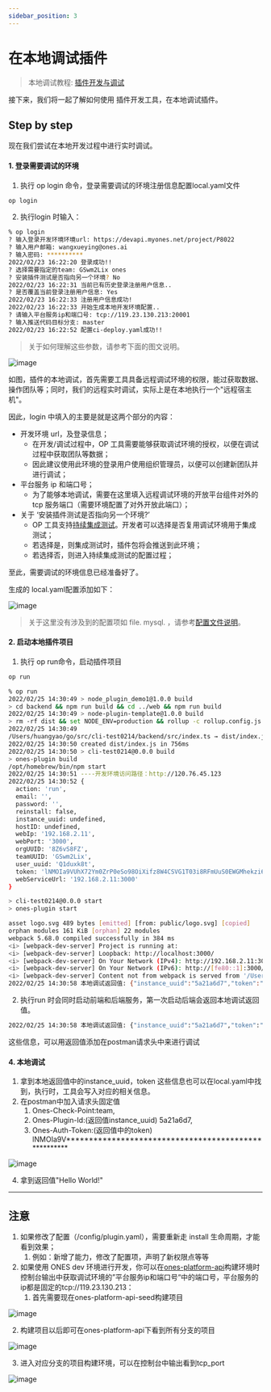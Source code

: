 ```yaml
---
sidebar_position: 3
---
```

# 在本地调试插件

> 本地调试教程: [插件开发与调试](../../examples/videos/test.mdx)

接下来，我们将一起了解如何使用 插件开发工具，在本地调试插件。

## Step by step
现在我们尝试在本地开发过程中进行实时调试。

#### 1. 登录需要调试的环境

1. 执行 op login 命令，登录需要调试的环境注册信息配置local.yaml文件

```bash
op login 
```
2. 执行login 时输入：

```bash
% op login  
? 输入登录开发环境环境url: https://devapi.myones.net/project/P8022
? 输入用户邮箱: wangxueying@ones.ai
? 输入密码: **********
2022/02/23 16:22:20 登录成功!!
? 选择需要指定的team: GSwm2Lix ones
? 安装插件测试是否指向另一个环境? No
2022/02/23 16:22:31 当前已有历史登录注册用户信息..
? 是否覆盖当前登录注册用户信息: Yes
2022/02/23 16:22:33 注册用户信息成功!
2022/02/23 16:22:33 开始生成本地开发环境配置..
? 请输入平台服务ip和端口号: tcp://119.23.130.213:20001
? 输入推送代码目标分支: master
2022/02/23 16:22:52 配置ci-deploy.yaml成功!!
```
> 关于如何理解这些参数，请参考下面的图文说明。

![image](images/test1.png)

如图，插件的本地调试，首先需要工具具备远程调试环境的权限，能过获取数据、操作团队等；同时，我们的远程实时调试，实际上是在本地执行一个"远程宿主机"。

因此，login 中填入的主要是就是这两个部分的内容：

* 开发环境 url，及登录信息；
    * 在开发/调试过程中，OP 工具需要能够获取调试环境的授权，以便在调试过程中获取团队等数据；
    * 因此建议使用此环境的登录用户使用组织管理员，以便可以创建新团队并进行调试；
* 平台服务 ip 和端口号；
    * 为了能够本地调试，需要在这里填入远程调试环境的开放平台组件对外的 tcp 服务端口（需要环境配置了对外开放此端口）；
* 关于 ‘安装插件测试是否指向另一个环境?’
    * OP 工具支持[持续集成](https://ones.ai/wiki/#/team/RDjYMhKq/space/H8Z6VeER/page/4D1nzb6a)[测试](https://ones.ai/wiki/#/team/RDjYMhKq/space/H8Z6VeER/page/4D1nzb6a)。开发者可以选择是否复用调试环境用于集成测试；
    * 若选择是，则集成测试时，插件包将会推送到此环境；
    * 若选择否，则进入持续集成测试的配置过程；

至此，需要调试的环境信息已经准备好了。

生成的 local.yaml配置添加如下：

![image](images/test2.png)

> 关于这里没有涉及到的配置项如 file. mysql. ，请参考[配置文件说明](https://ones.ai/wiki/#/team/RDjYMhKq/space/H8Z6VeER/page/Ln9zBtxa)。

#### 2. 启动本地插件项目

1. 执行 op run命令，启动插件项目

```bash
op run
```
```bash
% op run    
2022/02/25 14:30:49 > node_plugin_demo1@1.0.0 build
> cd backend && npm run build && cd ../web && npm run build
2022/02/25 14:30:49 > node-plugin-template@1.0.0 build
> rm -rf dist && set NODE_ENV=production && rollup -c rollup.config.js
2022/02/25 14:30:49 
/Users/huangyao/go/src/cli-test0214/backend/src/index.ts → dist/index.js...
2022/02/25 14:30:50 created dist/index.js in 756ms
2022/02/25 14:30:50 > cli-test0214@0.0.0 build
> ones-plugin build
/opt/homebrew/bin/npm start
2022/02/25 14:30:51 ----开发环境访问路径：http://120.76.45.123
2022/02/25 14:30:52 {
  action: 'run',
  email: '',
  password: '',
  reinstall: false,
  instance_uuid: undefined,
  hostID: undefined,
  webIp: '192.168.2.11',
  webPort: '3000',
  orgUUID: '8Z6vS8FZ',
  teamUUID: 'GSwm2Lix',
  user_uuid: 'Q1duxk8t',
  token: 'lNMOIa9VUhX72Ym0ZrP0eSo98OiXifz8W4CSVG1T03i8RFmUuS0EWGMhekzi6Mqz',
  webServiceUrl: '192.168.2.11:3000'
}

> cli-test0214@0.0.0 start
> ones-plugin start

asset logo.svg 489 bytes [emitted] [from: public/logo.svg] [copied]
orphan modules 161 KiB [orphan] 22 modules
webpack 5.68.0 compiled successfully in 384 ms
<i> [webpack-dev-server] Project is running at:
<i> [webpack-dev-server] Loopback: http://localhost:3000/
<i> [webpack-dev-server] On Your Network (IPv4): http://192.168.2.11:3000/
<i> [webpack-dev-server] On Your Network (IPv6): http://[fe80::1]:3000/
<i> [webpack-dev-server] Content not from webpack is served from '/Users/huangyao/go/src/cli-test0214/web/public' directory
2022/02/25 14:30:58 本地调试返回值: {"instance_uuid":"5a21a6d7","token":"lNMOIa9VUhX72Ym0ZrP0eSo98OiXifz8W4CSVG1T03i8RFmUuS0EWGMhekzi6Mqz","user_uuid":"Q1duxk8t"}
```
2. 执行run 时会同时启动前端和后端服务，第一次启动后端会返回本地调试返回值。

```bash
2022/02/25 14:30:58 本地调试返回值: {"instance_uuid":"5a21a6d7","token":"lNMOIa9VUhX72Ym0ZrP0eSo98OiXifz8W4CSVG1T03i8RFmUuS0EWGMhekzi6Mqz","user_uuid":"Q1duxk8t"
```
这些信息，可以用返回值添加在postman请求头中来进行调试
#### 4. 本地调试

1. 拿到本地返回值中的instance\_uuid，token
   这些信息也可以在local.yaml中找到，执行时，工具会写入对应的相关信息。
3. 在postman中加入请求头固定值
    1. Ones-Check-Point:team,
    2. Ones-Plugin-Id:(返回值instance\_uuid) 5a21a6d7,
    3. Ones-Auth-Token:(返回值中的token) lNMOIa9V\*\*\*\*\*\*\*\*\*\*\*\*\*\*\*\*\*\*\*\*\*\*\*\*\*\*\*\*\*\*\*\*\*\*\*\*\*\*\*\*\*\*\*\*\*\*\*\*\*\*\*\*\*

![image](images/test3.png)



4. 拿到返回值"Hello World!"

---
## 注意

1. 如果修改了配置（/config/plugin.yaml），需要重新走 install 生命周期，才能看到效果；
    1. 例如：新增了能力，修改了配置项，声明了新权限点等等
2. 如果使用 ONES dev 环境进行开发，你可以在[ones-platform-api](https://cd.myones.net/job/development/job/platform-api/job/ones-platform-api/)构建环境时控制台输出中获取调试环境的”平台服务ip和端口号“中的端口号，平台服务的ip都是固定的tcp://119.23.130.213：
    1. 首先需要现在ones-platform-api-seed构建项目

![image](images/test4.png)



2. 构建项目以后即可在ones-platform-api下看到所有分支的项目

![image](images/test5.png)

3. 进入对应分支的项目构建环境，可以在控制台中输出看到tcp\_port

![image](images/test6.png)

